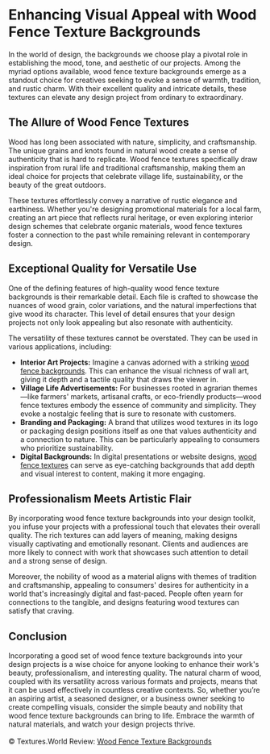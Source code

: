 <h1>Enhancing Visual Appeal with Wood Fence Texture Backgrounds</h1>

In the world of design, the backgrounds we choose play a pivotal role in establishing the mood, tone, and aesthetic of our projects. Among the myriad options available, wood fence texture backgrounds emerge as a standout choice for creatives seeking to evoke a sense of warmth, tradition, and rustic charm. With their excellent quality and intricate details, these textures can elevate any design project from ordinary to extraordinary.

<h2>The Allure of Wood Fence Textures</h2>
Wood has long been associated with nature, simplicity, and craftsmanship. The unique grains and knots found in natural wood create a sense of authenticity that is hard to replicate. Wood fence textures specifically draw inspiration from rural life and traditional craftsmanship, making them an ideal choice for projects that celebrate village life, sustainability, or the beauty of the great outdoors.

These textures effortlessly convey a narrative of rustic elegance and earthiness. Whether you're designing promotional materials for a local farm, creating an art piece that reflects rural heritage, or even exploring interior design schemes that celebrate organic materials, wood fence textures foster a connection to the past while remaining relevant in contemporary design.

<h2>Exceptional Quality for Versatile Use</h2>
One of the defining features of high-quality wood fence texture backgrounds is their remarkable detail. Each file is crafted to showcase the nuances of wood grain, color variations, and the natural imperfections that give wood its character. This level of detail ensures that your design projects not only look appealing but also resonate with authenticity.

The versatility of these textures cannot be overstated. They can be used in various applications, including:
<ul>
<li><strong>Interior Art Projects:</strong> Imagine a canvas adorned with a striking <a href="https://textures.world/wood/40-wood-fence-texture-backgrounds">wood fence backgrounds</a>. This can enhance the visual richness of wall art, giving it depth and a tactile quality that draws the viewer in.</li>

<li><strong>Village Life Advertisements:</strong> For businesses rooted in agrarian themes—like farmers' markets, artisanal crafts, or eco-friendly products—wood fence textures embody the essence of community and simplicity. They evoke a nostalgic feeling that is sure to resonate with customers.</li>

<li><strong>Branding and Packaging:</strong> A brand that utilizes wood textures in its logo or packaging design positions itself as one that values authenticity and a connection to nature. This can be particularly appealing to consumers who prioritize sustainability.</li>

<li><strong>Digital Backgrounds:</strong> In digital presentations or website designs, <a href="https://textures.world/wood/40-wood-fence-texture-backgrounds">wood fence textures</a> can serve as eye-catching backgrounds that add depth and visual interest to content, making it more engaging.</li>
</ul>
<h2>Professionalism Meets Artistic Flair</h2>
By incorporating wood fence texture backgrounds into your design toolkit, you infuse your projects with a professional touch that elevates their overall quality. The rich textures can add layers of meaning, making designs visually captivating and emotionally resonant. Clients and audiences are more likely to connect with work that showcases such attention to detail and a strong sense of design.

Moreover, the nobility of wood as a material aligns with themes of tradition and craftsmanship, appealing to consumers' desires for authenticity in a world that's increasingly digital and fast-paced. People often yearn for connections to the tangible, and designs featuring wood textures can satisfy that craving.

<h2>Conclusion</h2>
Incorporating a good set of wood fence texture backgrounds into your design projects is a wise choice for anyone looking to enhance their work's beauty, professionalism, and interesting quality. The natural charm of wood, coupled with its versatility across various formats and projects, means that it can be used effectively in countless creative contexts. So, whether you’re an aspiring artist, a seasoned designer, or a business owner seeking to create compelling visuals, consider the simple beauty and nobility that wood fence texture backgrounds can bring to life. Embrace the warmth of natural materials, and watch your design projects thrive.
<br><br>
© Textures.World Review: <a href="https://textures.world/wood/40-wood-fence-texture-backgrounds">Wood Fence Texture Backgrounds</a>
